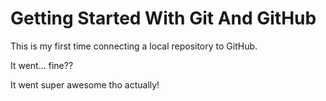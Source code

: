 # Getting Started With Git And GitHub

This is my first time connecting a local repository to GitHub.

It went... fine??

It went super awesome tho actually!
